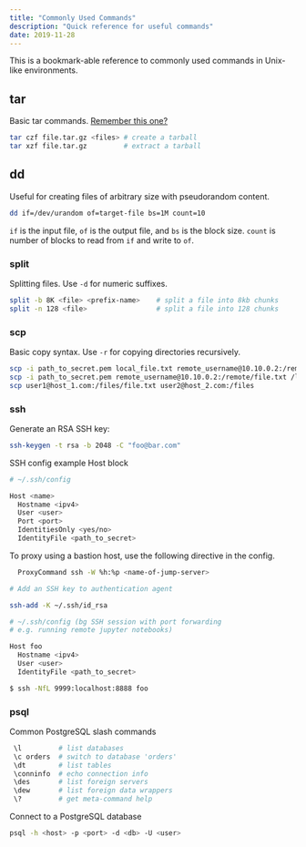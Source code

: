 ```yaml
---
title: "Commonly Used Commands"
description: "Quick reference for useful commands"
date: 2019-11-28
---
```


This is a bookmark-able reference to commonly used commands in Unix-like environments.

<!--more-->

## tar 

Basic tar commands. [Remember this one?](https://xkcd.com/1168/)

```bash
tar czf file.tar.gz <files> # create a tarball
tar xzf file.tar.gz         # extract a tarball
```

## dd 

Useful for creating files of arbitrary size with pseudorandom content.

```bash
dd if=/dev/urandom of=target-file bs=1M count=10
```

`if` is the input file, `of` is the output file, and `bs` is the block size. 
`count` is number of blocks to read from `if` and write to `of`.

### split 

Splitting files. Use `-d` for numeric suffixes.

```bash
split -b 8K <file> <prefix-name>    # split a file into 8kb chunks
split -n 128 <file>                 # split a file into 128 chunks
```

### scp

Basic copy syntax. Use `-r` for copying directories recursively.

```bash
scp -i path_to_secret.pem local_file.txt remote_username@10.10.0.2:/remote/directory
scp -i path_to_secret.pem remote_username@10.10.0.2:/remote/file.txt /local/directory
scp user1@host_1.com:/files/file.txt user2@host_2.com:/files
```

### ssh

Generate an RSA SSH key:

```bash
ssh-keygen -t rsa -b 2048 -C "foo@bar.com"
```

SSH config example Host block

```bash
# ~/.ssh/config

Host <name>
  Hostname <ipv4>
  User <user>
  Port <port>
  IdentitiesOnly <yes/no>
  IdentityFile <path_to_secret>
```

To proxy using a bastion host, use the following directive in the config.

```bash
  ProxyCommand ssh -W %h:%p <name-of-jump-server> 
```

```bash
# Add an SSH key to authentication agent

ssh-add -K ~/.ssh/id_rsa
```

```bash
# ~/.ssh/config (bg SSH session with port forwarding
# e.g. running remote jupyter notebooks)

Host foo
  Hostname <ipv4>
  User <user>
  IdentityFile <path_to_secret>

$ ssh -NfL 9999:localhost:8888 foo
```

### psql

Common PostgreSQL slash commands

```bash
 \l         # list databases
 \c orders  # switch to database 'orders'
 \dt        # list tables
 \conninfo  # echo connection info
 \des       # list foreign servers
 \dew       # list foreign data wrappers
 \?         # get meta-command help
```

Connect to a PostgreSQL database

```bash
psql -h <host> -p <port> -d <db> -U <user>
```
